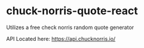 # chuck-norris-quote-react
Utilizes a free check norris random quote generator

API Located here:
https://api.chucknorris.io/

